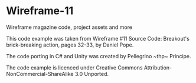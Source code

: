 # Wireframe-11
Wireframe magazine code, project assets and more

This code example was taken from Wireframe #11 Source Code: Breakout's brick-breaking action, pages 32-33, by Daniel Pope.

The code porting in C# and Unity was created by Pellegrino \~thp\~ Principe.

The code example is licenced under Creative Commons Attribution-NonCommercial-ShareAlike 3.0 Unported.
